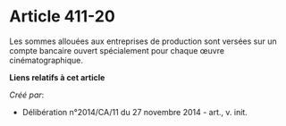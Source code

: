 # Article 411-20

Les sommes allouées aux entreprises de production sont versées sur un compte bancaire ouvert spécialement pour chaque œuvre
cinématographique.

**Liens relatifs à cet article**

_Créé par_:

  - Délibération n°2014/CA/11 du 27 novembre 2014 - art., v. init.
